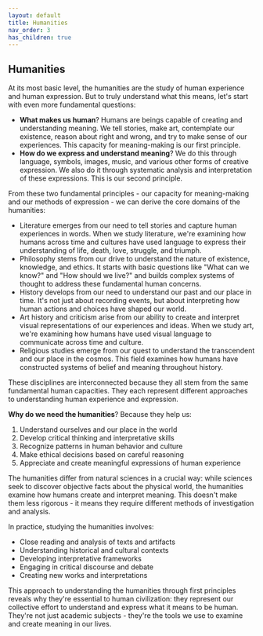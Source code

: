 ```yaml
---
layout: default
title: Humanities
nav_order: 3
has_children: true
---
```

## Humanities

At its most basic level, the humanities are the study of human experience and human expression. But to truly understand what this means, let's start with even more fundamental questions:

- **What makes us human**? Humans are beings capable of creating and understanding meaning. We tell stories, make art, contemplate our existence, reason about right and wrong, and try to make sense of our experiences. This capacity for meaning-making is our first principle.
- **How do we express and understand meaning**? We do this through language, symbols, images, music, and various other forms of creative expression. We also do it through systematic analysis and interpretation of these expressions. This is our second principle.

From these two fundamental principles - our capacity for meaning-making and our methods of expression - we can derive the core domains of the humanities:

- Literature emerges from our need to tell stories and capture human experiences in words. When we study literature, we're examining how humans across time and cultures have used language to express their understanding of life, death, love, struggle, and triumph.
- Philosophy stems from our drive to understand the nature of existence, knowledge, and ethics. It starts with basic questions like "What can we know?" and "How should we live?" and builds complex systems of thought to address these fundamental human concerns.
- History develops from our need to understand our past and our place in time. It's not just about recording events, but about interpreting how human actions and choices have shaped our world.
- Art history and criticism arise from our ability to create and interpret visual representations of our experiences and ideas. When we study art, we're examining how humans have used visual language to communicate across time and culture.
- Religious studies emerge from our quest to understand the transcendent and our place in the cosmos. This field examines how humans have constructed systems of belief and meaning throughout history.

These disciplines are interconnected because they all stem from the same fundamental human capacities. They each represent different approaches to understanding human experience and expression.

**Why do we need the humanities**? Because they help us:

1. Understand ourselves and our place in the world
2. Develop critical thinking and interpretative skills
3. Recognize patterns in human behavior and culture
4. Make ethical decisions based on careful reasoning
5. Appreciate and create meaningful expressions of human experience

The humanities differ from natural sciences in a crucial way: while sciences seek to discover objective facts about the physical world, the humanities examine how humans create and interpret meaning. This doesn't make them less rigorous - it means they require different methods of investigation and analysis.

In practice, studying the humanities involves:

- Close reading and analysis of texts and artifacts
- Understanding historical and cultural contexts
- Developing interpretative frameworks
- Engaging in critical discourse and debate
- Creating new works and interpretations

This approach to understanding the humanities through first principles reveals why they're essential to human civilization: they represent our collective effort to understand and express what it means to be human. They're not just academic subjects - they're the tools we use to examine and create meaning in our lives.
